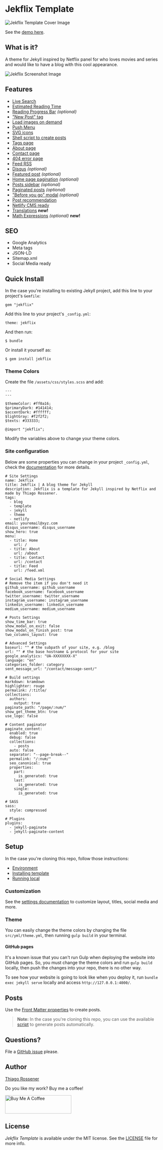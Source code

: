 # Jekflix Template

![Jekflix Template Cover Image](https://res.cloudinary.com/dm7h7e8xj/image/upload/v1505354182/jekflix-logo_mfngps.png)

See the [demo here](https://jekflix.rossener.com/).

## What is it?

A theme for Jekyll inspired by Netflix panel for who loves movies and series and would like to have a blog with this cool appearance.

![Jekflix Screenshot Image](https://res.cloudinary.com/dm7h7e8xj/image/upload/v1566390829/jekflix-screenshot-2_zfiog2.jpg)

## Features

- [Live Search](docs/features.md#live-search)
- [Estimated Reading Time](docs/features.md#estimated-reading-time)
- [Reading Progress Bar](docs/features.md#reading-progress-bar) *(optional)*
- ["New Post" tag](docs/features.md#new-post-tag)
- [Load images on demand](docs/features.md#load-images-on-demand)
- [Push Menu](docs/features.md#push-menu)
- [SVG icons](docs/features.md#svg-icons)
- [Shell script to create posts](docs/features.md#shell-script-to-create-posts)
- [Tags page](docs/features.md#tags-page)
- [About page](docs/features.md#about-page)
- [Contact page](docs/features.md#contact-page)
- [404 error page](docs/features.md#404-error-page)
- [Feed RSS](docs/features.md#feed-rss)
- [Disqus](docs/features.md#disqus) *(optional)*
- [Featured post](docs/features.md#featured-post) *(optional)*
- [Home page pagination](docs/features.md#home-page-pagination) *(optional)*
- [Posts sidebar](docs/features.md#posts-sidebar) *(optional)*
- [Paginated posts](docs/features.md#paginated-posts) *(optional)*
- ["Before you go" modal](docs/features.md#before-you-go-modal) *(optional)*
- [Post recommendation](docs/features.md#post-recommendation)
- [Netlify CMS ready](docs/features.md#netlify-cms-ready)
- [Translations](docs/setup.md#translations) **new!**
- [Math Expressions](docs/features.md#math-expressions) *(optional)* **new!**

## SEO

- Google Analytics
- Meta tags
- JSON-LD
- Sitemap.xml
- Social Media ready

## Quick Install

In the case you're installing to existing Jekyll project, add this line to your project's `Gemfile`:

```
gem "jekflix"
```

Add this line to your project's `_config.yml`:

```
theme: jekflix
```

And then run:

```
$ bundle
```

Or install it yourself as:

```
$ gem install jekflix
```

### Theme Colors

Create the file `/assets/css/styles.scss` and add:

```
---
---

$themeColor: #ff0a16;
$primaryDark: #141414;
$accentDark: #ffffff;
$lightGray: #f2f2f2;
$texts: #333333;

@import "jekflix";
```

Modify the variables above to change your theme colors.

### Site configuration

Below are some properties you can change in your project `_config.yml`, check the [documentation](docs/settings.md#settings) for more details.

```
# Site Settings
name: Jekflix
title: Jekflix | A blog theme for Jekyll
description: Jekflix is a template for Jekyll inspired by Netflix and made by Thiago Rossener.
tags:
  - blog
  - template
  - jekyll
  - theme
  - netlify
email: youremail@xyz.com
disqus_username: disqus_username
show_hero: true
menu:
  - title: Home
    url: /
  - title: About
    url: /about
  - title: Contact
    url: /contact
  - title: Feed
    url: /feed.xml

# Social Media Settings
# Remove the item if you don't need it
github_username: github_username
facebook_username: facebook_username
twitter_username: twitter_username
instagram_username: instagram_username
linkedin_username: linkedin_username
medium_username: medium_username

# Posts Settings
show_time_bar: true
show_modal_on_exit: false
show_modal_on_finish_post: true
two_columns_layout: true

# Advanced Settings
baseurl: "" # the subpath of your site, e.g. /blog
url: "" # the base hostname & protocol for your site
google_analytics: "UA-XXXXXXXX-X"
language: "en"
categories_folder: category
sent_message_url: "/contact/message-sent/"

# Build settings
markdown: kramdown
highlighter: rouge
permalink: /:title/
collections:
  authors:
    output: true
paginate_path: "/page/:num/"
show_get_theme_btn: true
use_logo: false

# Content paginator
paginate_content:
  enabled: true
  debug: false
  collections:
    - posts
  auto: false
  separator: "--page-break--"
  permalink: "/:num/"
  seo_canonical: true
  properties:
    part:
      is_generated: true
    last:
      is_generated: true
    single:
      is_generated: true

# SASS
sass:
  style: compressed

# Plugins
plugins:
  - jekyll-paginate
  - jekyll-paginate-content
```

## Setup

In the case you're cloning this repo, follow those instructions:

- [Environment](docs/setup.md#environment)
- [Installing template](docs/setup.md#installing-template)
- [Running local](docs/setup.md#running-local)

### Customization

See the [settings documentation](docs/settings.md#settings) to customize layout, titles, social media and more.

### Theme

You can easily change the theme colors by changing the file `src/yml/theme.yml`, then running `gulp build` in your terminal.

#### GitHub pages

It's a known issue that you can't run Gulp when deploying the website into GitHub pages. So, you must change the theme colors and run `gulp build` locally, then push the changes into your repo, there is no other way.

To see how your website is going to look like when you deploy it, run `bundle exec jekyll serve` locally and access `http://127.0.0.1:4000/`.

## Posts

Use the [Front Matter properties](docs/post.md#front-matter-properties) to create posts.

> **Note:** In the case you're cloning this repo, you can use the available [script](docs/post.md#creating-a-post) to generate posts automatically.

## Questions?

File a [GitHub issue](https://github.com/thiagorossener/jekflix-template/issues/new) please.

## Author

[Thiago Rossener](https://rossener.com/)

Do you like my work? Buy me a coffee!

<a href="https://www.buymeacoffee.com/thiagorossener" target="_blank"><img src="https://cdn.buymeacoffee.com/buttons/v2/default-yellow.png" alt="Buy Me A Coffee" style="height: 60px !important;width: 217px !important;" ></a>

## License

*Jekflix Template* is available under the MIT license. See the [LICENSE](https://github.com/thiagorossener/jekflix-template/blob/master/LICENSE) file for more info.